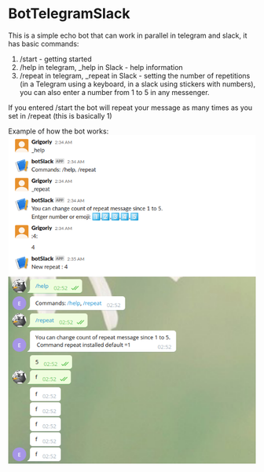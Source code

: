 # BotTelegramSlack
This is a simple echo bot that can work in parallel in telegram and slack, it has basic commands: 
1. /start - getting started
2. /help in telegram, _help in Slack - help information
3. /repeat in telegram, _repeat in Slack - setting the number of repetitions (in a Telegram using a keyboard, in a slack using stickers with numbers), you can also enter a number from 1 to 5 in any messenger. 

If you entered /start the bot will repeat your message as many times as you set in /repeat (this is basically 1)

Example of how the bot works:
![Иллюстрация к проекту](https://github.com/CrocodileT/BotTelegramSlack/blob/master/Images/Slack.png)
![Иллюстрация к проекту](https://github.com/CrocodileT/BotTelegramSlack/blob/master/Images/Telegram.png)
